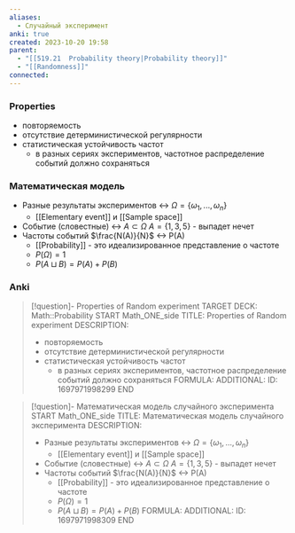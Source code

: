 ```yaml
---
aliases:
  - Случайный эксперимент
anki: true
created: 2023-10-20 19:58
parent:
  - "[[519.21  Probability theory|Probability theory]]"
  - "[[Randomness]]"
connected:
---
```

### Properties
- повторяемость
- отсутствие детерминистической регулярности
- статистическая устойчивость частот
	- в разных сериях экспериментов, частотное распределение событий должно сохраняться


### Математическая модель 
- Разные результаты экспериментов  <-> $\Omega = \{\omega_1, ..., \omega_n\}$
	- [[Elementary event]] и [[Sample space]]
- Событие (словестные) <-> $A \subset \Omega$  $A = \{1, 3, 5\}$ - выпадет нечет
- Частоты событий $\frac{N(A)}{N}$ <-> P(A)
	- [[Probability]] - это идеализированное представление о частоте
	- $P(\Omega) = 1$
	- $P(A \sqcup B) = P(A) + P(B)$

### Anki
> [!question]- Properties of Random experiment
TARGET DECK: Math::Probability
START
Math_ONE_side
TITLE: Properties of Random experiment
DESCRIPTION: 
> - повторяемость
> - отсутствие детерминистической регулярности
> - статистическая устойчивость частот
> 	- в разных сериях экспериментов, частотное распределение событий должно сохраняться
FORMULA: 
ADDITIONAL:
ID: 1697971998299
END

> [!question]- Математическая модель случайного эксперимента
START
Math_ONE_side
TITLE: Математическая модель случайного эксперимента
DESCRIPTION: 
> - Разные результаты экспериментов  <-> $\Omega = \{\omega_1, ..., \omega_n\}$
> 	- [[Elementary event]] и [[Sample space]]
> - Событие (словестные) <-> $A \subset \Omega$  $A = \{1, 3, 5\}$ - выпадет нечет
> - Частоты событий $\frac{N(A)}{N}$ <-> P(A)
> 	- [[Probability]] - это идеализированное представление о частоте
> 	- $P(\Omega) = 1$
> 	- $P(A \sqcup B) = P(A) + P(B)$
FORMULA: 
ADDITIONAL:
ID: 1697971998309
END
















